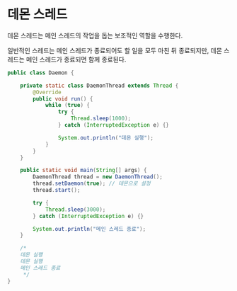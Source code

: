 # 데몬 스레드

데몬 스레드는 메인 스레드의 작업을 돕는 보조적인 역할을 수행한다.

일반적인 스레드는 메인 스레드가 종료되어도 할 일을 모두 마친 뒤 종료되지만, 데몬 스레드는 메인 스레드가 종료되면 함께 종료된다.


```java
public class Daemon {

    private static class DaemonThread extends Thread {
        @Override
        public void run() {
            while (true) {
                try {
                    Thread.sleep(1000);
                } catch (InterruptedException e) {}

                System.out.println("데몬 실행");
            }
        }
    }

    public static void main(String[] args) {
        DaemonThread thread = new DaemonThread();
        thread.setDaemon(true); // 데몬으로 설정
        thread.start();

        try {
            Thread.sleep(3000);
        } catch (InterruptedException e) {}

        System.out.println("메인 스레드 종료");
    }

    /*
    데몬 실행
    데몬 실행
    메인 스레드 종료
     */
}
```